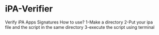 # iPA-Verifier
Verify iPA Apps Signatures
How to use?
1-Make a directory
2-Put your ipa file and the script in the same directory
3-execute the script using terminal
